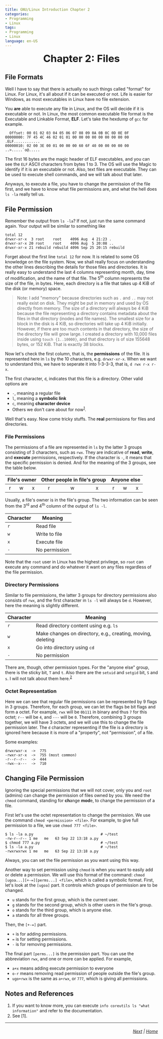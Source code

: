 ```yaml
---
title: GNU/Linux Introduction Chapter 2
categories: 
- Programming
- Linux
tags:
- Programming
- Linux
language: en-US
---
```


<div align="center" style="font-size: 33px"><b>
    Chapter 2: Files
</b></div>

## File Formats

Well I have to say that there is actually no such things called "format" for Linux. For Linux, it's all about if it can be executed or not. Life is easier for Windows, as most executables in Linux have no file extension.

You **are** able to execute any file in Linux, and the OS will decide if it is executable or not. In Linux, the most common executable file format is the Executable and Linkable Format, **ELF**. Let's take the hexdump of `gcc` for example.

```
  Offset: 00 01 02 03 04 05 06 07 08 09 0A 0B 0C 0D 0E 0F 	
00000000: 7F 45 4C 46 02 01 01 00 00 00 00 00 00 00 00 00    .ELF............
00000010: 02 00 3E 00 01 00 00 00 60 6F 40 00 00 00 00 00    ..>.....`o@.....
```

The first 16 bytes are the magic header of ELF executables, and you can see the `ELF` ASCII characters from bytes 1 to 3. The OS will use the Magic to identify if it is an executable or not. Also, text files are executable. They can be used to execute shell commands, and we will talk about that later.

Anyways, to execute a file, you have to change the permission of the file first, and we have to know what file permissions are, and what the hell does `ls -la` really tell us.

## File Permission

Remember the output from `ls -la`? If not, just run the same command again. Your output will be similar to something like

```
total 12
drwxr-xr-x  3 root    root    4096 Aug  4 21:23 .
drwxr-xr-x 20 root    root    4096 Aug  5 20:08 ..
drwxr-xr-x 21 rebuild rebuild 4096 Sep 25 20:15 rebuild
```

Forget about the first line `total 12` for now. It is related to some OS knowledge on the file system. Now, we shall really focus on understanding the other lines describing the details for those files and directories. It is really easy to understand the last 4 columns representing month, day, time of modification, and the name of that file. The 5<sup>th</sup> column represents the size of the file, in bytes. Here, each directory is a file that takes up 4 KiB of the disk (or memory) space.

> Note: I add "memory" because directories such as `.` and `..` may not really exist on disk. They might be put in memory and used by OS directly from memory. The size of a directory will always be 4 KiB because the file representing a directory contains metadata about the files in that directory (inodes and file names). The smallest size for a block in the disk is 4 KiB, so directories will take up 4 KiB initially. However, if there are too much contents in that directory, the size of the directory file will grow large. I created a directory with 10,000 files inside using `touch {1..10000}`, and that directory is of size 155648 bytes, or 152 KiB. That is exactly 38 blocks.

Now let's check the first column, that is, the **permissions** of the file. It is represented here in `ls` by the 10 characters, e.g. `drwxr-xr-x`. When we want to understand this, we have to seperate it into 1-3-3-3, that is, `d rwx r-x r-x`.

The first character, `d`, indicates that this file is a directory. Other valid options are

- `-`, meaning a regular file
- `l`, meaning a **symbolic link**
- `c`, meaning **character device**
- Others we don't care about for now<sup>[1](#Notes-and-References)</sup>.

Well that's easy. Now come tricky stuffs. The **real** permissions for files and directories. 

### File Permissions

The permissions of a file are represented in `ls` by the latter 3 groups consisting of 3 characters, such as `rwx`. They are indicative of **read**, **write**, and **execute** permissions, respectively. If the character is `-`, it means that the specific permission is denied. And for the meaning of the 3 groups, see the table below.

<table style="table-layout: fixed;">
    <thead>
        <tr>
            <th colspan=3><div align="center">File's owner<div></th>
            <th colspan=3><div align="center">Other people in file's group<div></th>
            <th colspan=3><div align="center">Anyone else<div></th>
        </tr>
    </thead>
    <tbody>
        <tr>
            <td align="center">r</td>
            <td align="center">w</td>
            <td align="center">x</td>
            <td align="center">r</td>
            <td align="center">w</td>
            <td align="center">x</td>
            <td align="center">r</td>
            <td align="center">w</td>
            <td align="center">x</td>
        </tr>
    </tbody>
</table>

Usually, a file's owner is in the file's group. The two information can be seen from the 3<sup>rd</sup> and 4<sup>th</sup> column of the output of `ls -l`. 

| Character | Meaning       |
| --------- | ------------- |
| `r`       | Read file     |
| `w`       | Write to file |
| `x`       | Execute file  |
| `-`       | No permission |

Note that the `root` user in Linux has the highest privilege, so `root` can execute any command and do whatever it want on any files regardless of the file permission.

### Directory Permissions

Similar to file permissions, the latter 3 groups for directory permissions also consists of `rwx`, and the first character in `ls -l` will always be `d`. However, here the meaning is slightly different.

| Character | Meaning                                                     |
| --------- | ----------------------------------------------------------- |
| `r`       | Read directory content using e.g. `ls`                      |
| `w`       | Make changes on directory, e.g., creating, moving, deleting |
| `x`       | Go into directory using `cd`                                |
| `-`       | No permission                                               |

There are, though, other permission types. For the "anyone else" group, there is the sticky bit, `T` and `t`. Also there are the `setuid` and `setgid` bit, `S` and `s`. I will not talk about them here.<sup>[2](#Notes-and-References)</sup>

### Octet Representation

Here we can see that regular file permissions can be represented by 9 flags in 3 groups. Therefore, for each group, we can let the flags be bit flags and form a octet. For example, `rwx` will be `0b111` in binary and thus `7` for this octet; `r--` will be `4`, and `---` will be `0`. Therefore, combining 3 groups together, we will have 3 octets, and we will use this to change the file permission later. The `d` character representing if the file is a directory is ignored here because it is more of a "property", not "permission", of a file.

Some examples:

```
drwxrwxr-x  ->  775
-rwxr-xr-x  ->  755 (most common)
-r--r--r--  ->  444
-rwx--x---  ->  710
```

## Changing File Permission

Ignoring the special permissions that we will not cover, only you and `root` (admins) can change the permission of files owned by you. We need the `chmod` command, standing for **ch**ange **mod**e, to change the permission of a file.

First let's use the octet representation to change the permission. We use the command `chmod <permission> <file>`. For example, to give full permission to a file, we use `chmod 777 <file>`. 

```
$ ls -la a.py                               # ~/test
-rw-r--r-- 1 me   me   63 Sep 22 13:18 a.py
$ chmod 777 a.py                            # ~/test
$ ls -la a.py                               # ~/test
-rwxrwxrwx 1 me   me   63 Sep 22 13:18 a.py
```
Always, you can set the file permission as you want using this way. 

Another way to set permission using `chmod` is when you want to easily add or delete a permission. We will use this format of the command: `chmod [ugoa...][+-=][perms...] <file>`, which is called a symbolic format. First, let's look at the `[ugoa]` part. It controls which groups of permission are to be changed.

- `u` stands for the first group, which is the current user.
- `g` stands for the second group, which is other users in the file's group.
- `o` stands for the third group, which is anyone else.
- `a` stands for all three groups.

Then, the `[+-=]` part.

- `+` is for adding permissions.
- `=` is for setting permissions.
- `-` is for removing permissions.

The final part `[perms...]` is the permission part. You can use the abbreviation `rwx`, and one or more can be applied. For example,

- `a+x` means adding execute permission to everyone
- `o-r` means removing read permission of people outside the file's group.
- `ugo+rwx` is the same as `a+rwx`, or `777`, which is giving all permissions.

## Notes and References

1. If you want to know more, you can execute `info coreutils ls "what information"` and refer to the documentation.
2. See [1].

<hr>
<h6 align="right"><a href="/programming/linux/tutorial/3-io">Next</a> | <a href="/programming/linux/tutorial/preface">Home</a></h6>